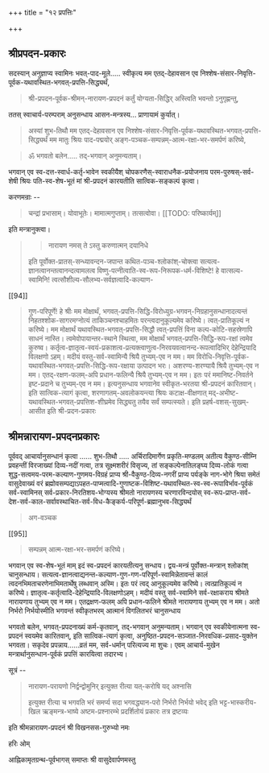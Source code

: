 +++
title = "१२ प्रपत्तिः"

+++
## श्रीप्रपदन-प्रकारः 

सदस्यान् अनुज्ञाप्य स्वामिनः भवत्-पाद-मूले..... स्वीकृत्य मम एतद्-देहावसान एव निश्शेष-संसार-निवृत्ति-पूर्वक-यथावस्थित-भगवत्-प्रपत्ति-सिद्ध्यर्थं, 

> श्री-प्रपदन-पूर्वक-श्रीमन्-नारायण-प्रपदनं कर्तुं योग्यता-सिद्धिर् अस्त्विति भवन्तो ऽनुगृह्णन्तु, 

ततस् स्वाचार्य-परम्पराम् अनुसन्धाय आसन-मन्त्रस्य... प्राणायामं कुर्यात्। 

> अस्यां शुभ-तिथौ मम एतद्-देहावसान एव निश्शेष-संसार-निवृत्ति-पूर्वक-यथावस्थित-भगवत्-प्रपत्ति-सिद्ध्यर्थं मम मातुः श्रियः पाद-पद्मयोर् अङ्ग-पञ्चक-सम्पन्नम्-आत्म-रक्षा-भर-समर्पणं करिष्ये, 

> ॐ भगवतो बलेन..... तद्-भगवान् अनुमन्यताम्। 

भगवान् एव स्व-दत्त-स्वार्ध-कर्तृ-भावेन स्वकीयैश् चोपकरणैस्-स्वाराधनैक-प्रयोजनाय परम-पुरुषस्-सर्व-शेषी श्रियः पति-स्व-शेष-भूतं मां श्री-प्रपदनं कारयतीति सात्विक-सङ्कल्पं कृत्वा। 

करणमन्राः --

> चन्द्रां प्रभासाम्। योवाभूतेः। मामात्मगुप्ताम्। तत्सत्वोवा। 
[[TODO: परिष्कार्यम्]]

इति मन्त्रानुक्त्वा।

>> नारायण नमस् ते ऽस्तु करुणात्मन् दयानिधे
>
> इति पूर्वोक्त-प्रातस्-सन्ध्यावन्दन-जपान्त कथित-पञ्च-श्लोकांश्-चोक्त्वा सत्यत्व-ज्ञानत्वानन्तत्वानन्दत्वामलत्व विष्णु-पत्नीत्वाति-स्व-रूप-निरूपक-धर्म-विशिष्टे! हे वात्सल्य-स्वामिनि! त्वत्सौशील्य-सौलभ्य-सर्वज्ञत्वादि-कल्याण- 

[[94]]

> गुण-परिपूर्णे! हे श्रीः मम मोक्षार्थं, भगवत्-प्रपत्ति-सिद्धि-विरोध्युग्र-भगवन्-निग्रहानुसन्धानादत्यन्तं निहतश्शोक-सागरमग्नोत्यं ताकिञ्चनश्चाहमितः परन्त्वदानुकूल्यमेव करिष्ये। त्वत्-प्रातिकूल्यं न करिष्ये। मम मोक्षार्थं यथावस्थित-भगवत्-प्रपत्ति-सिद्धौ त्वत्-प्रपत्तिं विना कल्प-कोटि-सहस्रेणापि साधनं नास्ति। त्वमेवोपायान्तर-स्थाने स्थित्वा, मम मोक्षार्थं भगवत्-प्रपत्ति-सिद्धि-रूप-रक्षां त्वमेव कुरुष्व। कर्तृत्व-ज्ञातृत्व-स्वयं-प्रकाशत्व-प्रत्यक्त्वाणुत्व-निरवयवत्वानन्द-रूपत्वादिभिर् देहेन्द्रियादि विलक्षणो ऽहम्। मदीयं वस्तु-सर्व-स्वामिन्यै श्रियै तुभ्यम्-एव न मम। मम विरोधि-निवृत्ति-पूर्वक-यथावस्थित-भगवत्-प्रपत्ति-सिद्धि-रूप-रक्षाया उत्पादन भरः। अशरण्य-शरण्यायै श्रियै तुभ्यम्-एव न मम। एतद्-रक्षण-फलम्-अपि प्रधान-फलिन्यै श्रियै तुभ्यम्-एव न मम। इतः परं ममानिष्ट-निवर्तने इष्ट-प्रदाने च तुभ्यम्-एव न मम। इत्यनुसन्धाय भगवानेव स्वीकृत-भरतया श्री-प्रपदनं कारितवान्। इति सात्विक-त्यागं कृत्वा, शरणागतम्-अवलोकयन्त्या श्रियः कटाक्ष-वीक्षणात् मद्-अभीष्ट-यथावस्थित-भगवत्-प्रपत्तिश-शीघ्रमेव सिद्ध्यतु तयैव सर्वं सम्पत्स्यते। इति प्रहर्ष-वशस्-सुखम्-आसीत इति श्री-प्रदन-प्रकारः 

## श्रीमन्नारायण-प्रपदनप्रकारः 

पूर्ववद् आचार्यानुसन्धानं कृत्वा ...... शुभ-तिथौ ..... अर्चिरादिमार्गेण प्रकृति-मण्डलम् अतीत्य वैकुण्ठ-सीम्नि प्रवहन्तीं विरजाख्यां दिव्य-नदीं गत्वा, तत्र सूक्ष्मशरीरं विसृज्य, तां सङ्कल्पेनातिलङ्घ्य दिव्य-लोकं गत्वा शुद्ध-सत्वमय-परम-कल्याण-गुणमय-विग्रहं प्राप्य श्री-वैकुण्ठ-दिव्य-नगरीं प्राप्य पर्यङ्के नाग-भोगे श्रिया समेतं वासुदेवाख्यं वरं ब्रह्मोवसम्पद्याऽपहत-पाप्मत्वादि-गुणाष्टक-विशिष्ट-यथावस्थित-स्व-स्व-रूपाविर्भाव-पूर्वकं सर्व-स्वामिनस् सर्व-प्रकार-निरतिशय-भोग्यस्य श्रीमतो नारायणस्य चरणारविन्दयोस् स्व-रूप-प्राप्त-सर्व-देश-सर्व-काल-सर्वावस्थाचित-सर्व-विध-कैङ्कर्य-परिपूर्ण-ब्रह्मानुभव-सिद्ध्यर्थं 

> अग-वञ्चक 

[[95]]

> सम्पन्नम् आत्म-रक्षा-भर-समर्पणं करिष्ये। 

भगवान् एव स्व-शेष-भूतं माम् इदं स्व-प्रपदनं कारयतीत्यनु सन्धाय। द्वय-मन्त्रं पूर्वोक्त-मन्त्रान् श्लोकांश् चानुसन्धाय। सत्यत्व-ज्ञानत्वाद्यनन्त-कल्याण-गुण-गण-परिपूर्ण-स्वामिन्नेतावन्तं कालं त्वदनभिमताचरणेनाभिमतार्थेषु लब्धवान् अस्मि। इतः परं त्वद् आनुकूल्यमेव करिष्ये। त्वत्प्रातिकूल्यं न करिष्ये। ज्ञातृत्व-कर्तृत्वादि-देहेन्द्रियादि-विलक्षणोऽहम्। मदीयं वस्तु सर्व-स्वामिने सर्व-रक्षाकराय श्रीमते नारायणाय तुभ्यम् एव न मम। एतद्रक्षण-फलम् अपि प्रधान-फलिने श्रीमते नारायणाय तुभ्यम् एव न मम। अतो निर्भरो निर्भयोस्मीति भगवन्तं स्वीकृतभरम् आत्मानं विगलितभरं चानुसन्धाय 

भगवतो बलेन, भगवत्-प्रपदनाख्यं कर्म-कृतवान्, तद्-भगवान् अनुमन्यताम्। भगवान् एव स्वकीयेनात्मना स्व-प्रपदनं स्वयमेव कारितवान्, इति सात्विक-त्यागं कृत्वा, अनुष्ठित-प्रपदन-सञ्जात-निरवधिक-प्रसाद-युक्तेन भगवता। सकृदेव प्रपन्नाय......व्रतं मम, सर्व-धर्मान् परित्यज्य मा शुचः। एवम् आचार्य-मुखेन मन्त्रार्थानुसन्धान-पूर्वकं प्रपत्तिं कारयित्वा तदारभ्य। 

सूत्रं -- 

> नारायण-परायणो निर्द्वन्द्वोमुनिर् इत्युक्त रीत्या यत्-करोषि यद् अश्नासि 
>
> इत्युक्त रीत्या च भगवति भरं समर्प्य सदा भगवद्ध्यान-परो निर्भरो निर्भयो भवेद् इति भट्ट-भास्करीय-खिल ऋङ्मन्त्र-भाष्ये अष्टम-प्रश्नारम्भे प्रदर्शितोयं प्रकारः तत्र द्रष्टव्यः 

इति श्रीमन्नारायण-प्रपदनं 
श्री विखनसस-गुरुभ्यो नमः 

हरिः ओम् 

आह्निकामृतग्रन्थ-पूर्वभागस् समाप्तः 
श्री वासुदेवार्पणमस्तु